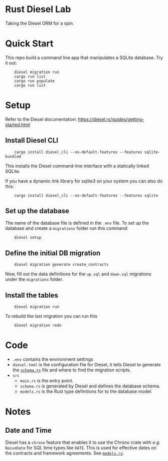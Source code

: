 # Rust Diesel Lab
Taking the Diesel ORM for a spin.

# Quick Start
This repo build a command line app that manipulates a SQLite database.
Try it out:

```
    diesel migration run
    cargo run list
    cargo run populate
    cargo run list
```

# Setup 

Refer to the Diesel documentation: https://diesel.rs/guides/getting-started.html

## Install Diesel CLI

```
    cargo install diesel_cli --no-default-features --features sqlite-bundled
```

This installs the Diesel command-line interface with a statically linked SQLite.

If you have a dynamic link library for sqlite3 on your system you can also do this:

```
    cargo install diesel_cli --no-default-features --features sqlite
```

## Set up the database
The name of the database file is defined in the `.env` file.
To set up the database and create a `migrations` folder run this command:

```
    diesel setup
```

## Define the initial DB migration

```
    diesel migration generate create_contracts
```

Now, fill out the data definitions for the `up.sql` and `down.sql` migrations under the `migrations` folder.

## Install the tables

```
    diesel migration run
```

To rebuild the last migration you can run this
```
    diesel migration redo
```


# Code

- `.env` contains the environment settings
- `diesel.toml` is the configuration file for Diesel, it tells Diesel
  to generate the [`schema.rs`](src/schema.rs) file and where to find
  the migration scripts.
- `src`
  - `main.rs` is the entry point.
  - `schema.rs` is generated by Diesel and defines the database schema.
  - `models.rs` is the Rust type definitions for to the database model.


# Notes

## Date and Time
Diesel has a `chrono` feature that enables it to use the Chrono crate
with *e.g.* `NaiveDate` for SQL time types like `DATE`.  This is used
for effective dates on the contracts and framework agreements. See
[`models.rs`](src/models.rs).

